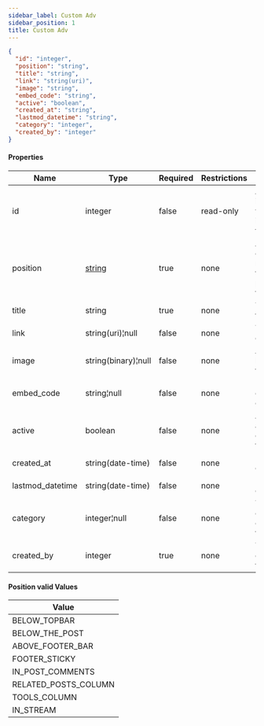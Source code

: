 ```yaml
---
sidebar_label: Custom Adv
sidebar_position: 1
title: Custom Adv
---
```


```json
{
  "id": "integer",
  "position": "string",
  "title": "string",
  "link": "string(uri)",
  "image": "string",
  "embed_code": "string",
  "active": "boolean",
  "created_at": "string",
  "lastmod_datetime": "string",
  "category": "integer",
  "created_by": "integer"
}
```

#### Properties

| Name             | Type                | Required | Restrictions | Description                                                |
|------------------|---------------------|----------|--------------|------------------------------------------------------------|
| id               | integer             | false    | read-only    | A unique integer value identifying this adv                |
| position         | [string](/docs/apireference/v2/schemas/custom_adv#position-valid-values)          | true     | none         | A string code representing the display position of the adv |
| title            | string              | true     | none         | The title of the adv                                       |
| link             | string(uri)¦null    | false    | none         | The link/url of the adv                                    |
| image            | string(binary)¦null | false    | none         | An image banner for the adv                                |
| embed_code       | string¦null         | false    | none         | Html/js embeddable code                                    |
| active           | boolean             | false    | none         | A flag to activate or deactivate this adv                  |
| created_at       | string(date-time)   | false    | none         | Datetime of creation                                       |
| lastmod_datetime | string(date-time)   | false    | none         | Last modify datetime                                       |
| category         | integer¦null        | false    | none         | The id of the category connected to this adv               |
| created_by       | integer             | true     | none         | The id of the creator of this adv                          |

#### Position valid Values

| Value                |
|----------------------|
| BELOW_TOPBAR         |
| BELOW_THE_POST       |
| ABOVE_FOOTER_BAR     |
| FOOTER_STICKY        |
| IN_POST_COMMENTS     |
| RELATED_POSTS_COLUMN |
| TOOLS_COLUMN         |
| IN_STREAM            |
